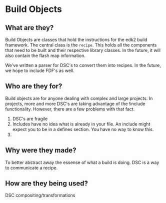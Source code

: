 # Build Objects

## What are they?

Build Objects are classes that hold the instructions for the edk2 build framework.
The central class is the `recipe`.
This holds all the components that need to be built and their respective library classes.
In the future, it will also contain the flash map information.

We've written a parser for DSC's to convert them into recipes. 
In the future, we hope to include FDF's as well.

## Who are they for?

Build objects are for anyone dealing with complex and large projects.
In projects, more and more DSC's are taking advantage of the !include functionality. However, there are a few problems with that fact. 
1. DSC's are fragile
2. Includes have no idea what is already in your file. An include might expect you to be in a defines section. You have no way to know this.
3. 

## Why were they made?

To better abstract away the essense of what a build is doing. DSC is a way to communicate a recipe. 

## How are they being used?

DSC compositing/transformations